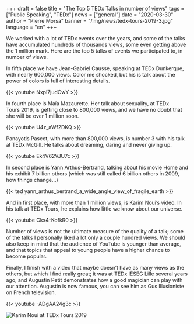 +++
draft = false
title = "The Top 5 TEDx Talks in number of views"
tags = ["Public Speaking", "TEDx"]
news = ["general"]
date = "2020-03-30"
author = "Pierre Morsa"
banner = "/img/news/tedx-tours-2019-3.jpg"
language = "en"
+++

We worked with a lot of TEDx events over the years, and some of the talks have accumulated hundreds of thousands views, some even getting above the 1 million mark. Here are the top 5 talks of events we participated to, in number of views.

In fifth place we have Jean-Gabriel Causse, speaking at TEDx Dunkerque, with nearly 600,000 views. Color me shocked, but his is talk about the power of colors is full of interesting details.

{{< youtube Nxpl7judCwY >}}

In fourth place is Maïa Mazaurette. Her talk about sexuality, at TEDx Tours 2019, is getting close to 800,000 views, and we have no doubt that she will be over 1 million soon.

{{< youtube U4z_aWf2DKQ >}}

Panayotis Pascot, with more than 800,000 views, is number 3 with his talk at TEDx McGill. He talks about dreaming, daring and never giving up.

{{< youtube Ek4V62VJU7c >}}

In second place is Yann Arthus-Bertrand, talking about his movie Home and his exhibit 7 billion others (which was still called 6 billion others in 2009, how things change…)

{{< ted yann_arthus_bertrand_a_wide_angle_view_of_fragile_earth >}}

And in first place, with more than 1 million views, is Karim Noui’s video. In his talk at TEDx Tours, he explains how little we know about our universe.

{{< youtube Cks4-KofkR0 >}}

Number of views is not the ultimate measure of the quality of a talk; some of the talks I personally liked a lot only a couple hundred views. We should also keep in mind that the audience of YouTube is younger than average, and that topics that appeal to young people have a higher chance to become popular. 

Finally, I finish with a video that maybe doesn’t have as many views as the others, but which I find really great; it was at TEDx IÉSEG Lille several years ago, and Augustin Petit demonstrates how a good magician can play with our attention. Augustin is now famous, you can see him as Gus Illusioniste on French television.

{{< youtube -ADgAA24g3c >}}

![Karim Noui at TEDx Tours 2019](/img/news/tedx-tours-2019-3.jpg)